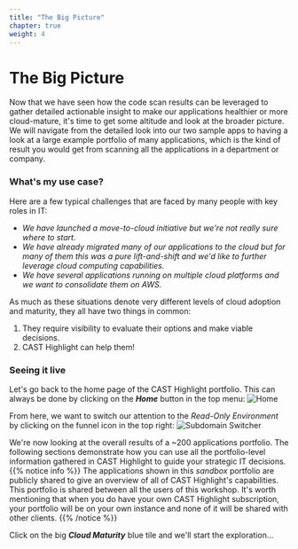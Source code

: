 ```yaml
---
title: "The Big Picture"
chapter: true
weight: 4
---
```


# The Big Picture

Now that we have seen how the code scan results can be leveraged to gather detailed actionable insight to make our applications healthier or more cloud-mature, it's time to get some altitude and look at the broader picture. We will navigate from the detailed look into our two sample apps to having a look at a large example portfolio of many applications, which is the kind of result you would get from scanning all the applications in a department or company.

### What's my use case?
Here are a few typical challenges that are faced by many people with key roles in IT:
- *We have launched a move-to-cloud initiative but we're not really sure where to start.*
- *We have already migrated many of our applications to the cloud but for many of them this was a pure lift-and-shift and we'd like to further leverage cloud computing capabilities.*
- *We have several applications running on multiple cloud platforms and we want to consolidate them on AWS.*

As much as these situations denote very different levels of cloud adoption and maturity, they all have two things in common:
1. They require visibility to evaluate their options and make viable decisions. 
2. CAST Highlight can help them! 

### Seeing it live
Let's go back to the home page of the CAST Highlight portfolio. This can always be done by clicking on the ***Home*** button in the top menu:
![Home](/images/Home-Button.png)

From here, we want to switch our attention to the *Read-Only Environment* by clicking on the funnel icon in the top right:
![Subdomain Switcher](/images/Register-10.png)

We're now looking at the overall results of a ~200 applications portfolio. The following sections demonstrate how you can use all the portfolio-level information gathered in CAST Highlight to guide your strategic IT decisions.
{{% notice info %}}
 The applications shown in this *sandbox* portfolio are publicly shared to give an overview of all of CAST Highlight's capabilities. This portfolio is shared between all the users of this workshop. It's worth mentioning that when you do have your own CAST Highlight subscription, your portfolio will be on your own instance and none of it will be shared with other clients.
{{% /notice %}}

Click on the big ***Cloud Maturity*** blue tile and we'll start the exploration...